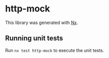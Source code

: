 # http-mock

This library was generated with [Nx](https://nx.dev).

## Running unit tests

Run `nx test http-mock` to execute the unit tests.
